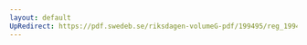 ```yaml
---
layout: default
UpRedirect: https://pdf.swedeb.se/riksdagen-volumeG-pdf/199495/reg_199495/reg_199495_0098.pdf
---
```

